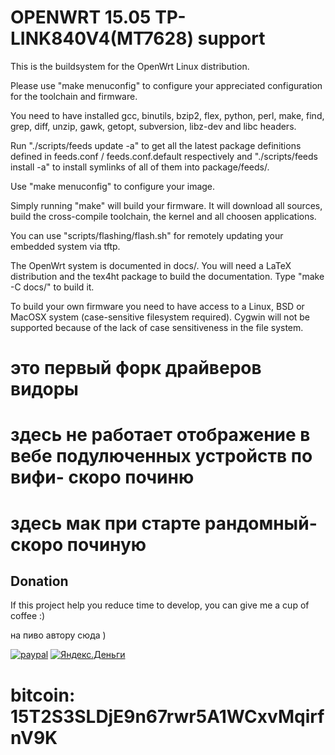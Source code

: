 OPENWRT 15.05 TP-LINK840V4(MT7628) support
=============================================
This is the buildsystem for the OpenWrt Linux distribution.

Please use "make menuconfig" to configure your appreciated
configuration for the toolchain and firmware.

You need to have installed gcc, binutils, bzip2, flex, python, perl, make,
find, grep, diff, unzip, gawk, getopt, subversion, libz-dev and libc headers.

Run "./scripts/feeds update -a" to get all the latest package definitions
defined in feeds.conf / feeds.conf.default respectively
and "./scripts/feeds install -a" to install symlinks of all of them into
package/feeds/.

Use "make menuconfig" to configure your image.

Simply running "make" will build your firmware.
It will download all sources, build the cross-compile toolchain, 
the kernel and all choosen applications.

You can use "scripts/flashing/flash.sh" for remotely updating your embedded
system via tftp.

The OpenWrt system is documented in docs/. You will need a LaTeX distribution
and the tex4ht package to build the documentation. Type "make -C docs/" to build it.

To build your own firmware you need to have access to a Linux, BSD or MacOSX system
(case-sensitive filesystem required). Cygwin will not be supported because of
the lack of case sensitiveness in the file system.

это  первый  форк  драйверов  видоры 
==============================================
здесь  не  работает   отображение  в   вебе  подулюченных  устройств  по  вифи-  скоро починю
==============================================
здесь  мак  при  старте   рандомный- скоро починую
==============================================
## Donation
If this project help you reduce time to develop, you can give me a cup of coffee :) 

 на  пиво автору сюда )

[![paypal](https://www.paypalobjects.com/en_US/i/btn/btn_donateCC_LG.gif)](https://www.paypal.com/cgi-bin/webscr?cmd=_s-xclick&hosted_button_id=QQ7FWMZLJUFEQ)
[![Яндекс.Деньги](https://money.yandex.ru/img/wallet-50x50.gif)](https://money.yandex.ru/to/410014027691291)

bitcoin: 15T2S3SLDjE9n67rwr5A1WCxvMqirfnV9K
=============================================
